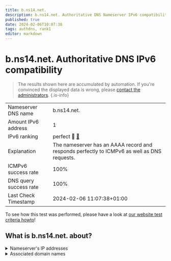 ```yaml
---
title: b.ns14.net.
description: b.ns14.net. Authoritative DNS Nameserver IPv6 compatibility
published: true
date: 2024-02-06T10:07:38
tags: authdns, rank1
editor: markdown
---
```


# b.ns14.net. Authoritative DNS IPv6 compatibility

> The results shown here are accumulated by automation. If you're convinced the displayed data is wrong, please [contact the administrators](/howto/chat). 
{.is-info}




|   |   |
| - | - |
| Nameserver DNS name | b.ns14.net.
| Amount IPv6 address | 1
| IPv6 ranking | perfect :1st_place_medal: [🔗](/howto/ranking) |
| Explanation | The nameserver has an AAAA record and responds perfectly to ICMPv6 as well as DNS requests. |
| ICMPv6 success rate | 100%|
| DNS query success rate | 100% |
| Last Check Timestamp | 2024-02-06 11:07:38+01:00 |

To see how this test was performed, please have a look at [our website test criteria howto](/howto/testcriteria/authdns)!


## What is b.ns14.net. about?




<details>
<summary>Nameserver's IP addresses</summary>

2001:8d8:580:401:217:160:113:32

</details>



<details>
<summary>Associated domain names</summary>

www.bmas.de

www.bmfsfj.de

www.bmuv.de

www.bundesfinanzhof.de

www.bundesfinanzministerium.de

</details>
